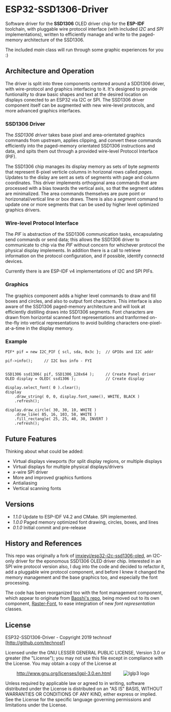 # ESP32-SSD1306-Driver

Software driver for the **SSD1306** OLED driver chip for the **ESP-IDF** toolchain, with pluggable wire protocol interface (with included _I2C_ and _SPI_ implementations), written to efficiently manage and write to the paged-memory architecture of the SSD1306.

The included _main_ class will run through some graphic experiences for you :)


## Architecture and Operation

The driver is split into three components centered around a SDD1306 driver, with wire-protocol and graphics interfacing to it. It's designed to provide funtionality to draw basic shapes and text at the desired location on displays conected to an ESP32 via I2C or SPI. The SSD1306 driver component itself can be augmented with new wire-level protocols, and more advanced graphics interfaces.



### SSD1306 Driver

The _SSD1306 driver_ takes base pixel and area-orientated graphics commands from upstream, applies clipping, and convert these commands efficiently into the paged-memory orientated SSD1306 instructions and data, and spits them out through a provided wire-level Protocol Interface (PIF). 

The SSD1306 chip manages its display memory as sets of byte _segments_ that represent 8-pixel verticle columns in horizonal rows called _pages_. Updates to the dislay are sent as sets of segments with page and column coordinates. This driver implements orthogonal area commands that are processed with a bias towards the vertical axis, so that the segment udates are minimalized. The area commands themselves are pure point or horizonatal/vertical line or box draws. There is also a _segment_ command to update one or more segments that can be used by higher level optimized graphics drivers.


### Wire-level Protocol Interface

The _PIF_ is abstraction of the SSD1306 communication tasks, encapsulating send commands or send data; this allows the SSD1306 driver to communicate to chip via the _PIF_ without concern for whichever protocol the physical display implements. In addition there is a call to retrieve information on the protocol configuration, and if possible, identify connectd devices. 

Currently there is are ESP-IDF v4 implementations of I2C and SPI PIFs.


### Graphics

The graphics component adds a higher level commands to draw and fill boxes and circles, and also to output font characters. This interface is also aware of the SSD1306 paged-memory architecture and will look at efficiently distilling draws into SSD1306 segments. Font characters are drawn from horizontal scanned font representations and tranformed on-the-fly into vertical representations to avoid building characters one-pixel-at-a-time in the display memory.  

### Example
```
PIF* pif = new I2C_PIF { scl, sda, 0x3c };  // GPIOs and I2C addr

pif->info();	 // I2C bus info - FYI


SSD1306 ssd1306( pif, SSD1306_128x64 );		// Create Panel driver
OLED display = OLED( ssd1306 );				// Create display

display.select_font( 0 ).clear();    
display
	.draw_string( 0, 0, display.font_name(), WHITE, BLACK )  
	.refresh();		

display.draw_circle( 30, 30, 10, WHITE )
	.draw_line( 85, 16, 103, 58, WHITE )
	.fill_rectangle( 25, 25, 40, 30, INVERT )
	.refresh();

```


## Future Features

Thinking about what could be added:
* Virtual displays viewports (for split display regions, or multiple displays
* Virtual displays for multiple physical displays/drivers
* _x_-wire SPI driver
* More and improved graphics funtions
* Antialiasing
* Vertical scanning fonts


##  Versions

* _1.1.0_	Update to ESP-IDF V4.2 and CMake. SPI implemented.
* _1.0.0_	Paged memory optimized font drawing, circles, boxes, and lines 
* _0.1.0_	Initial commit and pre-release


## History and References

This repo was originally a fork of [imxieyi/esp32-i2c-ssd1306-oled](https://github.com/imxieyi/esp32-i2c-ssd1306-oled), an I2C-only driver for the eponomous SSD1306 OLED driver chip. Interested in an SPI wire protocol version also, I dug into the code and decided to refactor it, add a pluggable wire protocol component, and before I knew it changed the memory management and the base graphics too, and especially the font processing. 

The code has been reorganized too with the font management component, which appear to originate from [Baoshi's repo](https://github.com/baoshi/ESP-I2C-OLED), being moved out to its own component, [Raster-Font](https://github.com/technosf/Raster-Font), to ease integration of new _font representation_ classes.


## License

ESP32-SSD1306-Driver - Copyright 2019  technosf  [http://github.com/technosf]

Licensed under the GNU LESSER GENERAL PUBLIC LICENSE, Version 3.0 or greater (the "License");
you may not use this file except in compliance with the License.
You may obtain a copy of the License at

&nbsp;&nbsp;&nbsp;&nbsp;&nbsp;&nbsp;&nbsp;&nbsp;
http://www.gnu.org/licenses/lgpl-3.0.en.html
&nbsp;&nbsp;&nbsp;&nbsp;&nbsp;&nbsp;&nbsp;&nbsp;
![lglp3 logo](http://www.gnu.org/graphics/lgplv3-88x31.png)

Unless required by applicable law or agreed to in writing, software
distributed under the License is distributed on an "AS IS" BASIS,
WITHOUT WARRANTIES OR CONDITIONS OF ANY KIND, either express or implied.
See the License for the specific language governing permissions and
limitations under the License.

